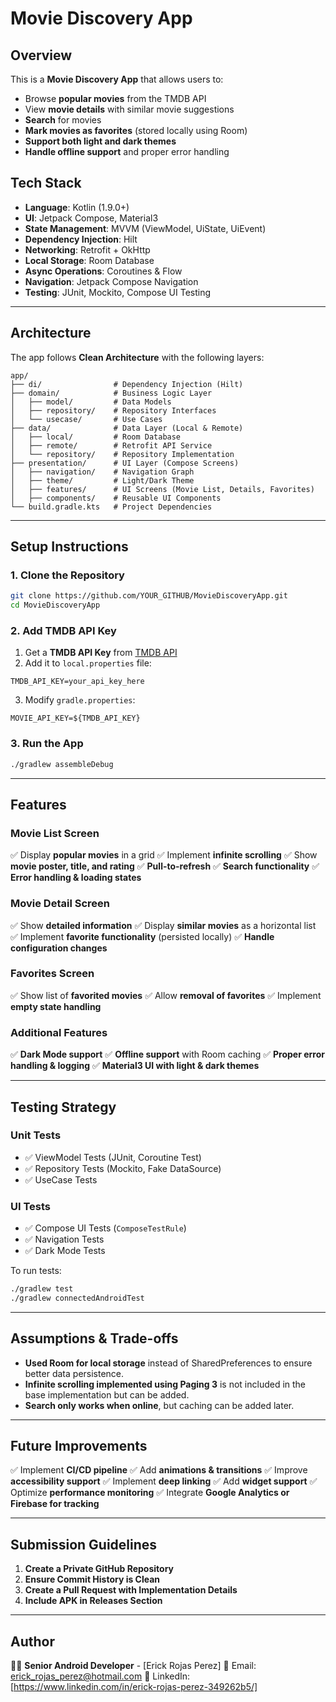 # Movie Discovery App

## Overview
This is a **Movie Discovery App** that allows users to:
- Browse **popular movies** from the TMDB API
- View **movie details** with similar movie suggestions
- **Search** for movies
- **Mark movies as favorites** (stored locally using Room)
- **Support both light and dark themes**
- **Handle offline support** and proper error handling

## Tech Stack
- **Language**: Kotlin (1.9.0+)
- **UI**: Jetpack Compose, Material3
- **State Management**: MVVM (ViewModel, UiState, UiEvent)
- **Dependency Injection**: Hilt
- **Networking**: Retrofit + OkHttp
- **Local Storage**: Room Database
- **Async Operations**: Coroutines & Flow
- **Navigation**: Jetpack Compose Navigation
- **Testing**: JUnit, Mockito, Compose UI Testing

---

## Architecture
The app follows **Clean Architecture** with the following layers:
```
app/
├── di/                # Dependency Injection (Hilt)
├── domain/            # Business Logic Layer
│   ├── model/         # Data Models
│   ├── repository/    # Repository Interfaces
│   └── usecase/       # Use Cases
├── data/              # Data Layer (Local & Remote)
│   ├── local/         # Room Database
│   ├── remote/        # Retrofit API Service
│   └── repository/    # Repository Implementation
├── presentation/      # UI Layer (Compose Screens)
│   ├── navigation/    # Navigation Graph
│   ├── theme/         # Light/Dark Theme
│   ├── features/      # UI Screens (Movie List, Details, Favorites)
│   ├── components/    # Reusable UI Components
└── build.gradle.kts   # Project Dependencies
```

---

## Setup Instructions
### **1. Clone the Repository**
```sh
git clone https://github.com/YOUR_GITHUB/MovieDiscoveryApp.git
cd MovieDiscoveryApp
```
### **2. Add TMDB API Key**
1. Get a **TMDB API Key** from [TMDB API](https://developers.themoviedb.org/3)
2. Add it to `local.properties` file:
```properties
TMDB_API_KEY=your_api_key_here
```
3. Modify `gradle.properties`:
```properties
MOVIE_API_KEY=${TMDB_API_KEY}
```

### **3. Run the App**
```sh
./gradlew assembleDebug
```

---

## Features
### **Movie List Screen**
✅ Display **popular movies** in a grid
✅ Implement **infinite scrolling**
✅ Show **movie poster, title, and rating**
✅ **Pull-to-refresh**
✅ **Search functionality**
✅ **Error handling & loading states**

### **Movie Detail Screen**
✅ Show **detailed information**
✅ Display **similar movies** as a horizontal list
✅ Implement **favorite functionality** (persisted locally)
✅ **Handle configuration changes**

### **Favorites Screen**
✅ Show list of **favorited movies**
✅ Allow **removal of favorites**
✅ Implement **empty state handling**

### **Additional Features**
✅ **Dark Mode support**
✅ **Offline support** with Room caching
✅ **Proper error handling & logging**
✅ **Material3 UI with light & dark themes**

---

## Testing Strategy
### **Unit Tests**
- ✅ ViewModel Tests (JUnit, Coroutine Test)
- ✅ Repository Tests (Mockito, Fake DataSource)
- ✅ UseCase Tests

### **UI Tests**
- ✅ Compose UI Tests (`ComposeTestRule`)
- ✅ Navigation Tests
- ✅ Dark Mode Tests

To run tests:
```sh
./gradlew test
./gradlew connectedAndroidTest
```

---

## Assumptions & Trade-offs
- **Used Room for local storage** instead of SharedPreferences to ensure better data persistence.
- **Infinite scrolling implemented using Paging 3** is not included in the base implementation but can be added.
- **Search only works when online**, but caching can be added later.

---

## Future Improvements
✅ Implement **CI/CD pipeline**
✅ Add **animations & transitions**
✅ Improve **accessibility support**
✅ Implement **deep linking**
✅ Add **widget support**
✅ Optimize **performance monitoring**
✅ Integrate **Google Analytics or Firebase for tracking**

---

## Submission Guidelines
1. **Create a Private GitHub Repository**
2. **Ensure Commit History is Clean**
3. **Create a Pull Request with Implementation Details**
4. **Include APK in Releases Section**

---

## **Author**
👨‍💻 **Senior Android Developer** - [Erick Rojas Perez]
📧 Email: erick_rojas_perez@hotmail.com
📌 LinkedIn: [https://www.linkedin.com/in/erick-rojas-perez-349262b5/]

